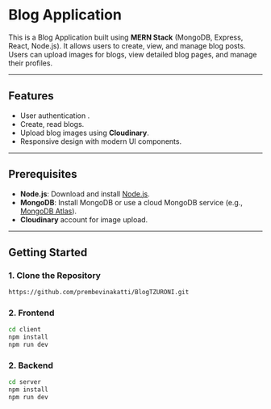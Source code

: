 # Blog Application

This is a Blog Application built using **MERN Stack** (MongoDB, Express, React, Node.js). It allows users to create, view, and manage blog posts. Users can upload images for blogs, view detailed blog pages, and manage their profiles.

---

## Features
- User authentication .
- Create, read blogs.
- Upload blog images using **Cloudinary**.
- Responsive design with modern UI components.

---

## Prerequisites
- **Node.js**: Download and install [Node.js](https://nodejs.org/).
- **MongoDB**: Install MongoDB or use a cloud MongoDB service (e.g., [MongoDB Atlas](https://www.mongodb.com/cloud/atlas)).
- **Cloudinary** account for image upload.

---

## Getting Started

### 1. Clone the Repository
```bash
https://github.com/prembevinakatti/BlogTZURONI.git
```

### 2. Frontend 
```bash
cd client
npm install
npm run dev
```

### 2. Backend 
```bash
cd server
npm install
npm run dev
```



